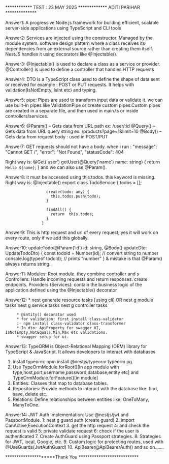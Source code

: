 ************ TEST : 23 MAY 2025 ************* ADITI PARIHAR **************

Answer1: A progressive Node.js framework for building efficient, scalable          server-side applications using TypeScript and  CLI tools


Answer2:  Services are injected using the constructor.
          Managed by the module system. software design pattern where a class receives its dependencies from an external source rather than creating them itself.
          NestJS handles it using decorators like @Injectable().


Answer3:  @Injectable() is used to declare a class as a service or provider.
           @Controller() is used to define a controller that handles HTTP requests


Answer4:   DTO is a TypeScript class used to define the shape of data sent or received for example : POST or PUT requests. It helps with validation(IsNotEmpty, IsInt etc) and typing.


Answer5:   pipe: Pipes are used to transform input data or validate it. we can use built-in pipes like ValidationPipe or create custom pipes.Custom pipes are created in a separate file, and then used in main.ts or inside controllers/services.


Answer6:  @Param() – Gets data from URL path ex: /user/:id
          @Query() – Gets data from URL query string ex: /products?page=1&limit=10
          @Body() – Gets data from request body : used in POST/PUT


Answer7:  GET requests should not have a body. 
when i run : "message": "Cannot GET /",
             "error": "Not Found",
             "statusCode": 404

Right way is: @Get('user')
              getUser(@Query('name') name: string) {
              return `Hello ${name}`;
          }
and we can also use @Param().



Answer8:  it must be accessed using this.todos. this keyword is missing. 
Right way is:  @Injectable()
                    export class TodoService {
                      todos = [];

                      create(todo: any) {
                        this.todos.push(todo);
                      }

                      findAll() {
                        return  this.todos;
                      }
                    }



Answer9: This is http request and url of every request,
yes it will work on every route, only if we add this globally.



Answer10:  updateTodo(@Param('id') id: string, @Body() updateDto: UpdateTodoDto) {
  const todoId = Number(id);  // convert string to number
  console.log(typeof todoId); // prints "number"
}
& mistake is that @Param() always returns string.



Answer11:  Modules: Root module. they combine controller and s  
           Controllers: Handle incoming requests and return responses. create endpoints.
           Providers (Services): contain the business logic of the application.defined using the @Injectable() decorator




Answer12: * nest generate resource tasks [using cli]
          OR 
          nest g module tasks
          nest g service tasks
          nest g controller tasks

         * @Entity() decorator used
         * for validation: first install class-validator
         :- npm install class-validator class-transformer
         * In dto: ApiProperty for swagger UI, IsNotEmpty,NotEquals,Min,Max etc validations.
         * swagger setup for ui. 




 Answer13: TypeORM is Object-Relational Mapping (ORM) library for TypeScript & JavaScript. It allows developers to interact with databases 
 1. install typeorm: npm install @nestjs/typeorm typeorm pg
 2. Use TypeOrmModule.forRoot()[In app module with type,host,port,username,password,database,entity etc] and TypeOrmModule.forFeature()[in module]
 3. Entities: Classes that map to database tables.
 4. Repositories: Provide methods to interact with the database like: find, save, delete etc.
 5. Relations: Define relationships between entities like: OneToMany, ManyToOne.




Answer14: JWT Auth Implementation: Use @nestjs/jwt and PassportModule.
          1: nest g guard auth (create guard)
          2: import CanActive,ExecutionContext
          3. get the http request
          4: and check the request is valid
          5: private validate request
          6: check if the user is authenticated
          7. Create AuthGuard using Passport strategies.
          8.  Strategies for JWT, local, Google, etc.
          9. Custom logic for protecting routes, used with @UseGuards(JwtAuthGuard)
          10. ApiBearer@ApiBearerAuth() and so on.......



*********************Thank You ***************************

     




